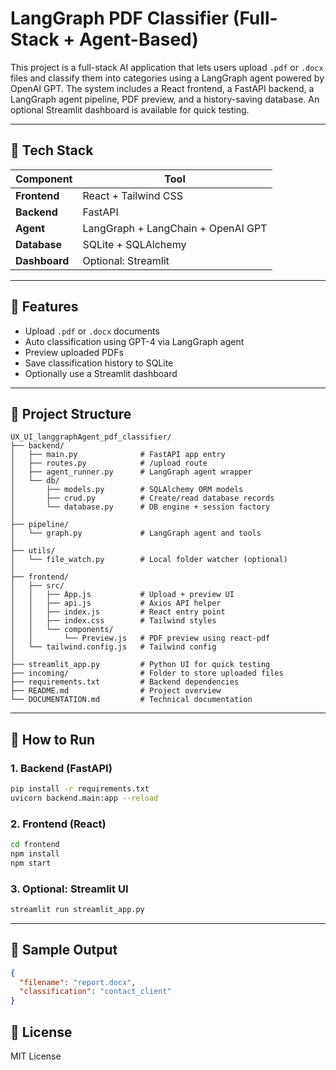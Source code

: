 # LangGraph PDF Classifier (Full-Stack + Agent-Based)

This project is a full-stack AI application that lets users upload `.pdf` or `.docx` files and classify them into categories using a LangGraph agent powered by OpenAI GPT. The system includes a React frontend, a FastAPI backend, a LangGraph agent pipeline, PDF preview, and a history-saving database. An optional Streamlit dashboard is available for quick testing.

---

## 🧱 Tech Stack

| Component     | Tool                                   |
|--------------|----------------------------------------|
| **Frontend**  | React + Tailwind CSS                  |
| **Backend**   | FastAPI                               |
| **Agent**     | LangGraph + LangChain + OpenAI GPT    |
| **Database**  | SQLite + SQLAlchemy                   |
| **Dashboard** | Optional: Streamlit                   |

---

## 🧠 Features

- Upload `.pdf` or `.docx` documents
- Auto classification using GPT-4 via LangGraph agent
- Preview uploaded PDFs
- Save classification history to SQLite
- Optionally use a Streamlit dashboard

---

## 📁 Project Structure

```
UX_UI_langgraphAgent_pdf_classifier/
├── backend/
│   ├── main.py              # FastAPI app entry
│   ├── routes.py            # /upload route
│   ├── agent_runner.py      # LangGraph agent wrapper
│   └── db/
│       ├── models.py        # SQLAlchemy ORM models
│       ├── crud.py          # Create/read database records
│       └── database.py      # DB engine + session factory
│
├── pipeline/
│   └── graph.py             # LangGraph agent and tools
│
├── utils/
│   └── file_watch.py        # Local folder watcher (optional)
│
├── frontend/
│   ├── src/
│   │   ├── App.js           # Upload + preview UI
│   │   ├── api.js           # Axios API helper
│   │   ├── index.js         # React entry point
│   │   ├── index.css        # Tailwind styles
│   │   └── components/
│   │       └── Preview.js   # PDF preview using react-pdf
│   └── tailwind.config.js   # Tailwind config
│
├── streamlit_app.py         # Python UI for quick testing
├── incoming/                # Folder to store uploaded files
├── requirements.txt         # Backend dependencies
├── README.md                # Project overview
└── DOCUMENTATION.md         # Technical documentation
```

---

## 🚀 How to Run

### 1. Backend (FastAPI)

```bash
pip install -r requirements.txt
uvicorn backend.main:app --reload
```

### 2. Frontend (React)

```bash
cd frontend
npm install
npm start
```

### 3. Optional: Streamlit UI

```bash
streamlit run streamlit_app.py
```

---

## 🧪 Sample Output

```json
{
  "filename": "report.docx",
  "classification": "contact_client"
}
```

## 📄 License

MIT License